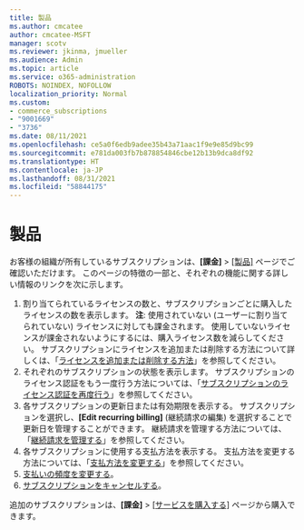 ```yaml
---
title: 製品
ms.author: cmcatee
author: cmcatee-MSFT
manager: scotv
ms.reviewer: jkinma, jmueller
ms.audience: Admin
ms.topic: article
ms.service: o365-administration
ROBOTS: NOINDEX, NOFOLLOW
localization_priority: Normal
ms.custom:
- commerce_subscriptions
- "9001669"
- "3736"
ms.date: 08/11/2021
ms.openlocfilehash: ce5a0f6edb9adee35b43a71aac1f9e9e85d9bc99
ms.sourcegitcommit: e781da003fb7b878854846cbe12b13b9dca8df92
ms.translationtype: HT
ms.contentlocale: ja-JP
ms.lasthandoff: 08/31/2021
ms.locfileid: "58844175"
---
```

# <a name="your-products"></a>製品

お客様の組織が所有しているサブスクリプションは、**[課金]** > [[製品]](https://go.microsoft.com/fwlink/p/?linkid=842054) ページでご確認いただけます。 このページの特徴の一部と、それぞれの機能に関する詳しい情報のリンクを次に示します。

1. 割り当てられているライセンスの数と、サブスクリプションごとに購入したライセンスの数を表示します。
    **注**: 使用されていない (ユーザーに割り当てられていない) ライセンスに対しても課金されます。 使用していないライセンスが課金されないようにするには、購入ライセンス数を減らしてください。 サブスクリプションにライセンスを追加または削除する方法について詳しくは、「[ライセンスを追加または削除する方法](https://docs.microsoft.com/alchemyinsights/how-to-add-or-reduce-licenses)」を参照してください。
2. それぞれのサブスクリプションの状態を表示します。 サブスクリプションのライセンス認証をもう一度行う方法については、「[サブスクリプションのライセンス認証を再度行う](reactivate-your-subscription.md)」を参照してください。
3. 各サブスクリプションの更新日または有効期限を表示する。 サブスクリプションを選択し、**[Edit recurring billing]** (継続請求の編集) を選択することで更新日を管理することができます。 継続請求を管理する方法については、「[継続請求を管理する](manage-auto-renewal.md)」を参照してください。
4. 各サブスクリプションに使用する支払方法を表示する。 支払方法を変更する方法については、「[支払方法を変更する](change-payment-method.md)」を参照してください。
5. [支払いの頻度を変更する](change-how-often-you-pay.md)。
6. [サブスクリプションをキャンセルする](https://go.microsoft.com/fwlink/?linkid=2119113)。

追加のサブスクリプションは、**[課金]** > [[サービスを購入する]](https://go.microsoft.com/fwlink/p/?linkid=868433) ページから購入できます。